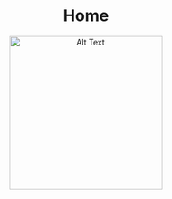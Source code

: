 <div align="center">
  <h1>Home</h1>
</div>

<div align="center">
  <img src="docs/assets/Headshot.png" alt="Alt Text" width="270" height="270">
</div>
